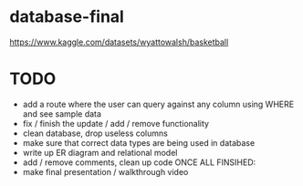 # database-final

https://www.kaggle.com/datasets/wyattowalsh/basketball

# TODO
- add a route where the user can query against any column using WHERE and see sample data
- fix / finish the update / add / remove functionality
- clean database, drop useless columns
- make sure that correct data types are being used in database
- write up ER diagram and relational model
- add / remove comments, clean up code
ONCE ALL FINSIHED:
- make final presentation / walkthrough video
